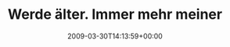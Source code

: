 ---
retweeted: false
source: <a href="http://twitter.com" rel="nofollow">Twitter Web Client</a>
entities:
  hashtags:
  - text: traurig
    indices:
    - '129'
    - '137'
  symbols: []
  user_mentions: []
  urls: []
display_text_range:
- '0'
- '137'
favorite_count: '0'
id_str: '1417903653'
truncated: false
retweet_count: '0'
id: '1417903653'
created_at: Mon Mar 30 14:13:59 +0000 2009
favorited: false
full_text: 'Werde älter. Immer mehr meiner Lieblingsbands beginnen als Wikipedia-Artikel
  mit als "...was a Hardcore/Metalcore band from...". #traurig'
lang: de
tags:
- traurig
- pesos:twitter
date: '2009-03-30T14:13:59+00:00'
src: https://twitter.com/bascht/status/1417903653
original_url: https://twitter.com/bascht/status/1417903653
type: twitter_tweet
text: 'Werde älter. Immer mehr meiner Lieblingsbands beginnen als Wikipedia-Artikel
  mit als "...was a Hardcore/Metalcore band from...". #traurig'
title: 'Werde älter. Immer mehr meiner '

---